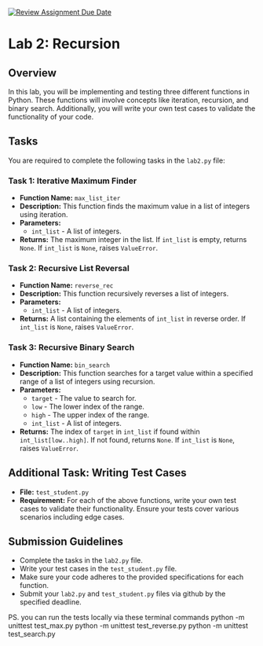 [![Review Assignment Due Date](https://classroom.github.com/assets/deadline-readme-button-24ddc0f5d75046c5622901739e7c5dd533143b0c8e959d652212380cedb1ea36.svg)](https://classroom.github.com/a/QqsZdLq4)
# Lab 2: Recursion

## Overview
In this lab, you will be implementing and testing three different functions in Python. These functions will involve concepts like iteration, recursion, and binary search. Additionally, you will write your own test cases to validate the functionality of your code.

## Tasks
You are required to complete the following tasks in the `lab2.py` file:

### Task 1: Iterative Maximum Finder
- **Function Name:** `max_list_iter`
- **Description:** This function finds the maximum value in a list of integers using iteration.
- **Parameters:**
  - `int_list` - A list of integers.
- **Returns:** The maximum integer in the list. If `int_list` is empty, returns `None`. If `int_list` is `None`, raises `ValueError`.

### Task 2: Recursive List Reversal
- **Function Name:** `reverse_rec`
- **Description:** This function recursively reverses a list of integers.
- **Parameters:**
  - `int_list` - A list of integers.
- **Returns:** A list containing the elements of `int_list` in reverse order. If `int_list` is `None`, raises `ValueError`.

### Task 3: Recursive Binary Search
- **Function Name:** `bin_search`
- **Description:** This function searches for a target value within a specified range of a list of integers using recursion.
- **Parameters:**
  - `target` - The value to search for.
  - `low` - The lower index of the range.
  - `high` - The upper index of the range.
  - `int_list` - A list of integers.
- **Returns:** The index of `target` in `int_list` if found within `int_list[low..high]`. If not found, returns `None`. If `int_list` is `None`, raises `ValueError`.

## Additional Task: Writing Test Cases
- **File:** `test_student.py`
- **Requirement:** For each of the above functions, write your own test cases to validate their functionality. Ensure your tests cover various scenarios including edge cases.

## Submission Guidelines
- Complete the tasks in the `lab2.py` file.
- Write your test cases in the `test_student.py` file.
- Make sure your code adheres to the provided specifications for each function.
- Submit your `lab2.py` and `test_student.py` files via github by the specified deadline.

PS. you can run the tests locally via these terminal commands
python -m unittest test_max.py
python -m unittest test_reverse.py
python -m unittest test_search.py


